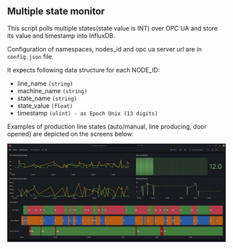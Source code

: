 ## Multiple state monitor

This script polls multiple states(state value is INT) over OPC UA 
and store its value and timestamp into InfluxDB.

Configuration of namespaces, nodes_id and opc ua server url are in `config.json` file.


It expects following data structure for each NODE_ID:
* line_name `(string)`
* machine_name `(string)`
* state_name `(string)`
* state_value `(float)`
* timestamp `(ulint) - as Epoch Unix (13 digits)`


Examples of production line states (auto/manual, line producing, door opened) are depicted on the screens below: 

![grafana state ](doc/multiple_state_ex1.png)